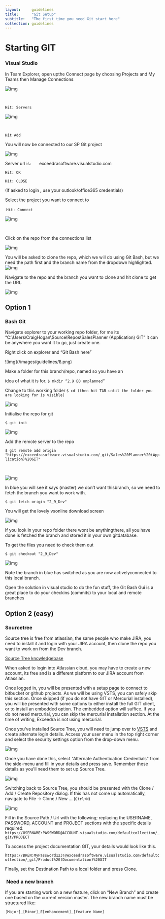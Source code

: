 ```yaml
---
layout:     guidelines
title:      "Git Setup"
subtitle:   "The first time you need Git start here"
collection: guidelines
---
```


# Starting GIT



### Visual Studio 

In Team Explorer, open upthe Connect page by choosing Projects and My Teams then Manage Connections

![img](/images/guidelines/1.png)

 

`Hit: Servers`

![img](/images/guidelines/2.png)

 

`Hit Add`

You will now be connected to our SP Git project

![img](/images/guidelines/3.png)

Server url is:       exceedrasoftware.visualstudio.com

`Hit: OK`

`Hit: CLOSE`

(If asked to login , use your outlook/office365 credentials)

Select the project you want to connect to

 `Hit: Connect`

![img](/images/guidelines/4.png)

 

Click on the repo from the connections list

![img](/images/guidelines/5.png)

You will be asked to clone the repo, which we will do using Git Bash, but we need the path first and the branch name from the dropdown highlighted.
![img](/images/guidelines/6.png)



Navigate to the repo and the branch you want to clone and hit clone to get the URL.

![img](/images/guidelines/7.png)


## Option 1 

### Bash Git

Navigate explorer to your working repo folder, for me its “C:\Users\CraigHogan\Source\Repos\SalesPlanner (Application) GIT” it can be anywhere you want it to go, just create one.

Right click on explorer and “Git Bash here”
<!--Note all commands/file names are case sensitive-->![img](/images/guidelines/8.png)

Make a folder for this branch/repo, named so you have an

idea of what it is for.
`$ mkdir “2.9 E0 unplanned”`

Change to this working folder
`$ cd (then hit TAB until the folder you are looking for is visible)`

![img](/images/guidelines/9.png)

Initialise the repo for git

`$ git init`

![img](/images/guidelines/10.png)

Add the remote server to the repo

`$ git remote add origin "https://exceedrasoftware.visualstudio.com/_git/Sales%20Planner%20(Application)%20GIT"`

 

![img](/images/guidelines/11.png)

In blue you will see it says (master) we don’t want thisbranch, so we need to fetch the branch you want to work with.

`$ git fetch origin "2_9_Dev"`

You will get the lovely vsonline download screen

![img](/images/guidelines/12.png)

If you look in your repo folder there wont be anythingthere, all you have done is fetched the branch and stored it in your own gitdatabase.

To get the files you need to check them out

`$ git checkout "2_9_Dev"`

![img](/images/guidelines/13.png)

Note the branch in blue has switched as you are now activelyconnected to this local branch.

Open the solution in visual studio to do the fun stuff, the Git Bash Gui is a great place to do your checkins (commits) to your local and remote branches


## Option 2 (easy)

### Sourcetree

Source tree is free from atlassian, the same people who make JIRA, you need to install it and login with your JIRA account, then clone the repo you want to work on from the Dev branch.

[Source Tree knowledgebase](https://confluence.atlassian.com/sourcetreekb)

When asked to login into Atlassian cloud, you may have to create a new account, its free and is a different platform to our JIRA account from Atlassian.

Once logged in, you will be presented with a setup page to connect to bitbucket or github projects. As we will be using VSTS, you can safely skip this section. Once skipped (if you do not have GIT or Mercurial installed), you will be presented with some options to either install the full GIT client, or to install an embedded option. The embedded option will suffice. If you do not need mercurial, you can skip the mercurial installation section. At the time of writing, Exceedra is not using mercurial.

Once you've installed Source Tree, you will need to jump over to [VSTS](exceedrasoftware.visualstudio.com) and create alternate login details. Access your user menu in the top right corner and select the security settings option from the drop-down menu.

![img](/images/guidelines/git_setup/vsts_security_settings.png)

Once you have done this, select "Alternate Authentication Credentials" from the side-menu and fill in your details and press save. Remember these details as you'll need them to set up Source Tree.

![img](/images/guidelines/git_setup/vsts_alternate_auth.png)

Switching back to Source Tree, you should be presented with the Clone / Add / Create Repository dialog. If this has not come up automatically, navigate to File -> Clone / New ... (`Ctrl+N`)

![img](/images/guidelines/git_setup/sourcetree_clone_repository.png)

Fill in the Source Path / Url with the following; replacing the USERNAME, PASSWORD, ACCOUNT and PROJECT sections with the specific details required:
`https://USERNAME:PASSWORD@ACCOUNT.visualstudio.com/defaultcollection/_git/PROJECT`

To access the project documentation GIT, your details would look like this.

`https://BREN:MyPassword123!@exceedrasoftware.visualstudio.com/defaultcollection/_git/Product%20(Documentation)%20GIT`

Finally, set the Destination Path to a local folder and press Clone.

###  Need a new branch

If you are starting work on a new feature, click on “New Branch” and create one based on the current version master.
The new branch name must be structured like:  

`[Major]_[Minor]_E[enhancement]_[feature Name]`

<!--
### Git whistles

This uses ruby, so you will need to install this as per the ruby Setup
[install](https://github.com/mezis/git-whistles)

Navigate to the project Git and run:

'''
$ git config [--global] jira.username ??????.?????@exceedra.com
$ git config [--global] jira.password ???????
$ git config [--global] jira.site https://exceedra.atlassian.net
'''

-->
